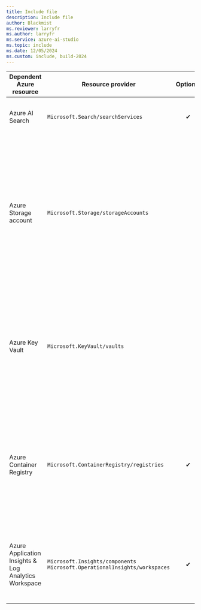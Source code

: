 ```yaml
---
title: Include file
description: Include file
author: Blackmist
ms.reviewer: larryfr
ms.author: larryfr
ms.service: azure-ai-studio
ms.topic: include
ms.date: 12/05/2024
ms.custom: include, build-2024
---
```


|Dependent Azure resource|Resource provider|Optional|Note|
|---|---|:---:|---|
| Azure AI Search|`Microsoft.Search/searchServices`|✔|Provides search capabilities for your projects.|
|Azure Storage account|`Microsoft.Storage/storageAccounts`||Stores artifacts for your projects like flows and evaluations. For data isolation, storage containers are prefixed using the project GUID, and conditionally secured using Azure ABAC for the project identity.|
|Azure Key Vault|`Microsoft.KeyVault/vaults`||Stores secrets like connection strings for your resource connections. For data isolation, secrets can't be retrieved across projects via APIs.|
|Azure Container Registry|`Microsoft.ContainerRegistry/registries`|✔|Stores docker images created when using custom runtime for prompt flow. For data isolation, docker images are prefixed using the project GUID.|
|Azure Application Insights &<br>Log Analytics Workspace| `Microsoft.Insights/components`<br>`Microsoft.OperationalInsights/workspaces` |✔|Used as log storage when you opt in for application-level logging for your deployed prompt flows.|
